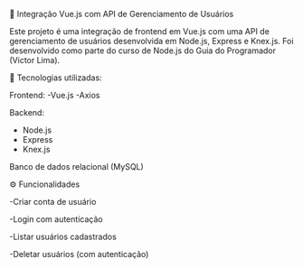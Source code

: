 🚀 Integração Vue.js com API de Gerenciamento de Usuários

Este projeto é uma integração de frontend em Vue.js com uma API de gerenciamento de usuários desenvolvida em Node.js, Express e Knex.js.
Foi desenvolvido como parte do curso de Node.js do Guia do Programador (Victor Lima).

📌 Tecnologias utilizadas:

Frontend:
 -Vue.js
 -Axios

Backend:
- Node.js
- Express
- Knex.js

Banco de dados relacional (MySQL)

⚙️ Funcionalidades

-Criar conta de usuário

-Login com autenticação

-Listar usuários cadastrados

-Deletar usuários (com autenticação)
